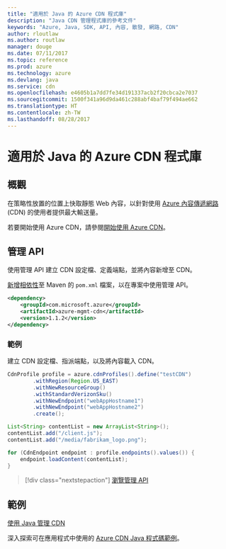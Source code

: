 ```yaml
---
title: "適用於 Java 的 Azure CDN 程式庫"
description: "Java CDN 管理程式庫的參考文件"
keywords: "Azure, Java, SDK, API, 內容, 散發, 網路, CDN"
author: rloutlaw
ms.author: routlaw
manager: douge
ms.date: 07/11/2017
ms.topic: reference
ms.prod: azure
ms.technology: azure
ms.devlang: java
ms.service: cdn
ms.openlocfilehash: e4605b1a7dd7fe34d191337acb2f20cbca2e7037
ms.sourcegitcommit: 1500f341a96d9da461c288abf4baf79f494ae662
ms.translationtype: HT
ms.contentlocale: zh-TW
ms.lasthandoff: 08/28/2017
---
```

# <a name="azure-cdn-libraries-for-java"></a>適用於 Java 的 Azure CDN 程式庫

## <a name="overview"></a>概觀

在策略性放置的位置上快取靜態 Web 內容，以針對使用 [Azure 內容傳遞網路](/azure/cdn/cdn-overview) (CDN) 的使用者提供最大輸送量。

若要開始使用 Azure CDN，請參閱[開始使用 Azure CDN](/azure/cdn/cdn-create-new-endpoint)。

## <a name="management-api"></a>管理 API

使用管理 API 建立 CDN 設定檔、定義端點，並將內容新增至 CDN。

[新增相依性](https://maven.apache.org/guides/getting-started/index.html#How_do_I_use_external_dependencies)至 Maven 的 `pom.xml` 檔案，以在專案中使用管理 API。

```XML
<dependency>
    <groupId>com.microsoft.azure</groupId>
    <artifactId>azure-mgmt-cdn</artifactId>
    <version>1.1.2</version>
</dependency>
```   

### <a name="example"></a>範例

建立 CDN 設定檔、指派端點，以及將內容載入 CDN。

```java
CdnProfile profile = azure.cdnProfiles().define("testCDN")
        .withRegion(Region.US_EAST)
        .withNewResourceGroup()
        .withStandardVerizonSku()
        .withNewEndpoint("webAppHostname1")
        .withNewEndpoint("webAppHostname2")
        .create();

List<String> contentList = new ArrayList<String>();
contentList.add("/client.js");
contentList.add("/media/fabrikam_logo.png");

for (CdnEndpoint endpoint : profile.endpoints().values()) {
    endpoint.loadContent(contentList);
}
```

> [!div class="nextstepaction"]
> [瀏覽管理 API](/java/api/overview/azure/cdn/managementapi)

## <a name="samples"></a>範例

[使用 Java 管理 CDN](https://github.com/Azure-Samples/cdn-java-manage-cdn)

深入探索可在應用程式中使用的 [Azure CDN Java 程式碼範例](https://azure.microsoft.com/resources/samples/?platform=java&term=cdn)。